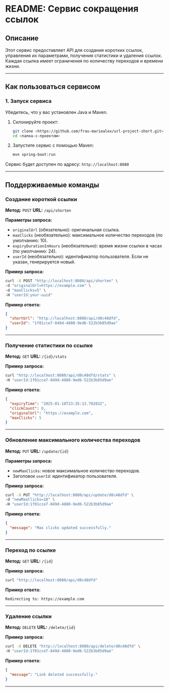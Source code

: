 # README: Сервис сокращения ссылок

## Описание
Этот сервис предоставляет API для создания коротких ссылок, управления их параметрами, получения статистики и удаления ссылок. Каждая ссылка имеет ограничения по количеству переходов и времени жизни.

---

## Как пользоваться сервисом

### 1. Запуск сервиса
Убедитесь, что у вас установлен Java и Maven.

1. Склонируйте проект:
   ```bash
   git clone <https://github.com/frau-mariealex/url-project-short.git>
   cd <папка-с-проектом>
   ```

2. Запустите сервис с помощью Maven:
   ```bash
   mvn spring-boot:run
   ```

Сервис будет доступен по адресу: `http://localhost:8080`

---

## Поддерживаемые команды

### Создание короткой ссылки
**Метод:** `POST`
**URL:** `/api/shorten`

**Параметры запроса:**
- `originalUrl` (обязательно): оригинальная ссылка.
- `maxClicks` (необязательно): максимальное количество переходов (по умолчанию: 10).
- `expiryDurationInHours` (необязательно): время жизни ссылки в часах (по умолчанию: 24).
- `userId` (необязательно): идентификатор пользователя. Если не указан, генерируется новый.

**Пример запроса:**
```bash
curl -X POST "http://localhost:8080/api/shorten" \
-d "originalUrl=https://example.com" \
-d "maxClicks=5" \
-H "userId:your-uuid"
```

**Пример ответа:**
```json
{
  "shortUrl": "http://localhost:8080/api/d0c48dfd",
  "userId": "1f01cce7-849d-4880-9ed6-522b3b85d9ae"
}
```

---

### Получение статистики по ссылке
**Метод:** `GET`
**URL:** `/{id}/stats`

**Пример запроса:**
```bash
curl "http://localhost:8080/api/d0c48dfd/stats" \
-H "userId:1f01cce7-849d-4880-9ed6-522b3b85d9ae"
```

**Пример ответа:**
```json
{
  "expiryTime": "2025-01-18T23:35:13.792832",
  "clickCount": 0,
  "originalUrl": "https://example.com",
  "maxClicks": 5
}
```

---

### Обновление максимального количества переходов
**Метод:** `PUT`
**URL:** `/update/{id}`

**Параметры запроса:**
- `newMaxClicks`: новое максимальное количество переходов.
- Заголовок `userId`: идентификатор пользователя.

**Пример запроса:**
```bash
curl -X PUT "http://localhost:8080/api/update/d0c48dfd" \
-d "newMaxClicks=10" \
-H "userId:1f01cce7-849d-4880-9ed6-522b3b85d9ae"
```

**Пример ответа:**
```json
{
  "message": "Max clicks updated successfully."
}
```

---

### Переход по ссылке
**Метод:** `GET`
**URL:** `/{id}`

**Пример запроса:**
```bash
curl "http://localhost:8080/api/d0c48dfd"
```

**Пример ответа:**
```text
Redirecting to: https://example.com
```

---

### Удаление ссылки
**Метод:** `DELETE`
**URL:** `/delete/{id}`

**Пример запроса:**
```bash
curl -X DELETE "http://localhost:8080/api/delete/d0c48dfd" \
-H "userId:1f01cce7-849d-4880-9ed6-522b3b85d9ae"
```

**Пример ответа:**
```json
{
  "message": "Link deleted successfully."
}
```

---

